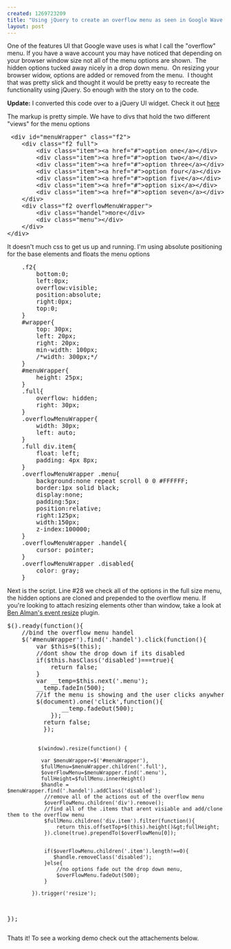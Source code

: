 ```yaml
--- 
created: 1269723209
title: "Using jQuery to create an overflow menu as seen in Google Wave "
layout: post
---
```

<p>One of the features UI that Google wave uses is what I call the &quot;overflow&quot; menu. If you have a wave account you may have noticed that depending on your browser window size not all of the menu options are shown.&nbsp; The hidden options tucked away nicely in a drop down menu.&nbsp; On resizing your browser widow, options are added or removed from the menu.&nbsp; I thought that was pretty slick and thought it would be pretty easy to recreate the functionality using jQuery. So enough with the story on to the code.&nbsp;</p>
<p><strong>Update:</strong> I converted this code over to a jQuery UI widget. Check it out <a href="http://jebaird.com/blog/overflow-menu-jquery-ui-widget">here</a></p>
<p>The markup is pretty simple. We have to divs that hold the two different &quot;views&quot; for the menu options</p>
<pre class="brush: html">
 &lt;div id=&quot;menuWrapper&quot; class=&quot;f2&quot;&gt;
    &lt;div class=&quot;f2 full&quot;&gt;
        &lt;div class=&quot;item&quot;&gt;&lt;a href=&quot;#&quot;&gt;option one&lt;/a&gt;&lt;/div&gt;
        &lt;div class=&quot;item&quot;&gt;&lt;a href=&quot;#&quot;&gt;option two&lt;/a&gt;&lt;/div&gt;
        &lt;div class=&quot;item&quot;&gt;&lt;a href=&quot;#&quot;&gt;option three&lt;/a&gt;&lt;/div&gt;
        &lt;div class=&quot;item&quot;&gt;&lt;a href=&quot;#&quot;&gt;option four&lt;/a&gt;&lt;/div&gt;
        &lt;div class=&quot;item&quot;&gt;&lt;a href=&quot;#&quot;&gt;option five&lt;/a&gt;&lt;/div&gt;
        &lt;div class=&quot;item&quot;&gt;&lt;a href=&quot;#&quot;&gt;option six&lt;/a&gt;&lt;/div&gt;
        &lt;div class=&quot;item&quot;&gt;&lt;a href=&quot;#&quot;&gt;option seven&lt;/a&gt;&lt;/div&gt;
    &lt;/div&gt;
    &lt;div class=&quot;f2 overflowMenuWrapper&quot;&gt;
        &lt;div class=&quot;handel&quot;&gt;more&lt;/div&gt;
        &lt;div class=&quot;menu&quot;&gt;&lt;/div&gt;
    &lt;/div&gt;
&lt;/div&gt;
</pre>
<p>It doesn't much css to get us up and running. I'm using absolute positioning for the base elements and floats the menu options</p>
<pre class="brush: css">
    .f2{
        bottom:0;
        left:0px;
        overflow:visible;
        position:absolute;
        right:0px;
        top:0;
    }
    #wrapper{
        top: 30px;
        left: 20px;
        right: 20px;
        min-width: 100px;
        /*width: 300px;*/
    }
    #menuWrapper{
        height: 25px;
    }
    .full{
        overflow: hidden;
        right: 30px;
    }
    .overflowMenuWrapper{
        width: 30px;
        left: auto;
    }
    .full div.item{
        float: left;
        padding: 4px 8px;
    }
    .overflowMenuWrapper .menu{
        background:none repeat scroll 0 0 #FFFFFF;
        border:1px solid black;
        display:none;
        padding:5px;
        position:relative;
        right:125px;
        width:150px;
        z-index:100000;
    }
    .overflowMenuWrapper .handel{
        cursor: pointer;
    }
    .overflowMenuWrapper .disabled{
        color: gray;
    }
</pre>
<p>Next is the script. Line #28 we check all of the options in the full size menu, the hidden  options are cloned and prepended to the overflow menu. If you're looking to attach resizing elements other than window, take a  look at<a href="http://benalman.com/projects/jquery-resize-plugin/"> Ben  Alman's event resize</a> plugin.</p>
<pre class="brush: js">
$().ready(function(){
    //bind the overflow menu handel
   	$('#menuWrapper').find('.handel').click(function(){
   	    var $this=$(this);
        //dont show the drop down if its disabled
        if($this.hasClass('disabled')===true){
            return false;
        }
        var __temp=$this.next('.menu');
        __temp.fadeIn(500);
        //if the menu is showing and the user clicks anywhere hide the overflow menu dropdown
        $(document).one('click',function(){
               __temp.fadeOut(500); 
            });
          return false;  
          });
          
              $(window).resize(function() {

               var $menuWrapper=$('#menuWrapper'),
               $fullMenu=$menuWrapper.children('.full'),
               $overFlowMenu=$menuWrapper.find('.menu'),
               fullHeight=$fullMenu.innerHeight()
               $handle = $menuWrapper.find('.handel').addClass('disabled');
                //remove all of the actions out of the overflow menu
                $overFlowMenu.children('div').remove();
                //find all of the .items that arent visiable and add/clone them to the overflow menu 
                $fullMenu.children('div.item').filter(function(){
                    return this.offsetTop+$(this).height()&gt;fullHeight;
                }).clone(true).prependTo($overFlowMenu[0]);
                
                
                if($overFlowMenu.children('.item').length!==0){
                   $handle.removeClass('disabled');
                }else{
                    //no options fade out the drop down menu, 
                    $overFlowMenu.fadeOut(500);
                }

            }).trigger('resize');
     
});
</pre>
<p>Thats it! To see a working demo check out the attachements below.</p>
